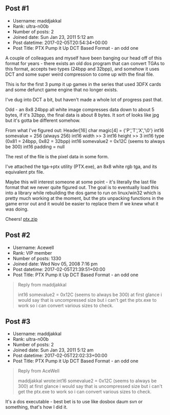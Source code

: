 ## Post #1
- Username: maddjakkal
- Rank: ultra-n00b
- Number of posts: 2
- Joined date: Sun Jan 23, 2011 5:12 am
- Post datetime: 2017-02-05T20:54:34+00:00
- Post Title: PTX Pump it Up DCT Based Format - an odd one

A couple of colleagues and myself have been banging our head off of this format for years - there exists an old dos program that can convert TGAs to this format, accepts two types (24bpp and 32bpp), and somehow it uses DCT and some super weird compression to come up with the final file.

This is for the first 3 pump it up games in the series that used 3DFX cards and some defunct game engine that no longer exists.

I've dug into DCT a bit, but haven't made a whole lot of progress past that.

Odd - an 8x8 24bpp all white image compresses data down to about 5 bytes, if it's 32bpp, the final data is about 8 bytes. It sort of looks like jpg but it's gotta be different somehow.

From what I've figured out:
Header[16]
char magic[4] = {'P','T','X','\0'}
int16 somevalue = 256 (always 256)
int16 width >> 3
int16 height >> 3
int16 type (0x81 = 24bpp, 0x82 = 32bpp)
int16 somevalue2 = 0x12C (seems to always be 300)
int16 padding = null

The rest of the file is the pixel data in some form.

I've attached the tga->ptx utility (PTX.exe), an 8x8 white rgb tga, and its equivalent ptx file.

Maybe this will interest someone at some point - it's literally the last file format that we never quite figured out. The goal is to eventually load this into a library while rebuilding the dos game to run on linux/win32 which is pretty much working at the moment, but the ptx unpacking functions in the game error out and it would be easier to replace them if we knew what it was doing.

Cheers!
[ptx.zip](https://xentaxbackup.github.io/file/12405_ptx.zip)
## Post #2
- Username: Acewell
- Rank: VIP member
- Number of posts: 1330
- Joined date: Wed Nov 05, 2008 7:16 pm
- Post datetime: 2017-02-05T21:39:51+00:00
- Post Title: PTX Pump it Up DCT Based Format - an odd one

> Reply from maddjakkal
>
> int16 somevalue2 = 0x12C (seems to always be 300)
at first glance i would say that is uncompressed size but i can't get 
the ptx.exe to work so i can convert various sizes to check.
## Post #3
- Username: maddjakkal
- Rank: ultra-n00b
- Number of posts: 2
- Joined date: Sun Jan 23, 2011 5:12 am
- Post datetime: 2017-02-05T22:02:33+00:00
- Post Title: PTX Pump it Up DCT Based Format - an odd one

> Reply from AceWell
>
> maddjakkal wrote:int16 somevalue2 = 0x12C (seems to always be 300)
at first glance i would say that is uncompressed size but i can't get 
the ptx.exe to work so i can convert various sizes to check.

It's a dos executable - best bet is to use like dosbox daum svn or something, that's how I did it.
